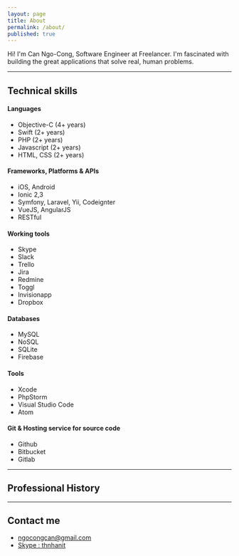 ```yaml
---
layout: page
title: About
permalink: /about/
published: true
---
```


Hi! I'm Can Ngo-Cong, Software Engineer at Freelancer. I'm fascinated with building the great applications that solve real, human problems.

***

## Technical skills

#### Languages

* Objective-C (4+ years)
* Swift (2+ years)
* PHP (2+ years)
* Javascript (2+ years)
* HTML, CSS (2+ years)

#### Frameworks, Platforms & APIs

* iOS, Android
* Ionic 2,3
* Symfony, Laravel, Yii, Codeignter
* VueJS, AngularJS
* RESTful

#### Working tools

* Skype
* Slack
* Trello
* Jira
* Redmine
* Toggl
* Invisionapp
* Dropbox

#### Databases

* MySQL
* NoSQL
* SQLite
* Firebase

#### Tools

* Xcode
* PhpStorm
* Visual Studio Code
* Atom

#### Git & Hosting service for source code

* Github
* Bitbucket
* Gitlab

***

## Professional History

***

## Contact me

* [ngocongcan@gmail.com](mailto:ngocongcan@gmail.com)
* [Skype : thnhanit](skype:<thnhanit>?call)
